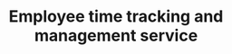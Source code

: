 ---
order: 2
title: Employee time tracking and management service
title_ru: Инструмент для планирования и отслеживания рабочего времени
year: 2023
company: Epam
type: B2E Web Service
type_ru: Корпоративный веб-сервис (B2E)
featured: true
summary: Enhanced and expanded workflows for a service used by 3,000+ employees. It combined functions for tracking and allocating working time—both individually and within projects and groups.
summary_ru: Совершенствовал и добавлял сценарии сервиса для 3000+ сотрудников. Он объединял функции учёта и распределения рабочего времени — как личного, так и внутри проектов и групп.

images_base: /assets/pix/cases/epam/time/
images_base_ru: /assets/pix/cases/epam/time-ru/

stages:
  - desc: "The tool manages different types of working hours—paid, vacation, overtime, and more. At the project level, it provides a summary across employees, showing how time is allocated or recorded."
    desc_ru: "Сервис учитывает разные типы рабочего времени — оплачиваемые часы, отпуска, переработки и др. На уровне проектов формируется сводка по сотрудникам, где видно как распределено или отработано время."
    images:
      - file: time1.jpg
        file_ru: ""
        caption: "List of active projects. For each project, a summary is shown across all team members, broken down by hour types: standard paid, vacation, overtime, and unpaid."
        caption_ru: "Список активных проектов. Для каждого проекта отображается сводка по всем сотрудникам — с разбивкой по типам часов: стандартные оплачиваемые, отпуска, переработки и неоплачиваемые."
        home: false
      - file: time2.png
        file_ru: ""
        caption: "Since this is a desktop service, a context menu was added with actions and links to other internal services for the project."
        caption_ru: "Так как это десктопный сервис, было добавлено контекстное меню с действиями и возможностью обращаться к другим внутренним сервисам для проекта."
        home: true
      - file: time3.png
        file_ru: ""
        caption: "From the list of projects/customers, you can drill down into the list of employees. I added advanced filtering and quick highlighting of problematic indicators."
        caption_ru: "От списка проектов/заказчиков можно пройти в список сотрудников. Я добавил расширенную фильтрацию и быструю подсветку проблемных показателей."
        home: true
      - file: time4.jpg
        file_ru: ""
        caption: "Added the option to expand an employee and view detailed stats. Example shows a dense case."
        caption_ru: "Сделал возможность раскрывать сотрудника и смотреть детализацию статистики. Пример — перегруженный случай."
        home: false
      - file: time5.png
        file_ru: ""
        caption: "Created navigation across projects/customers with favorites and smart search for quick access."
        caption_ru: "Сделал навигацию по проектам/заказчикам с быстрым поиском и избранным."
        home: false

  - desc: "In the admin section, I developed features for configuring time-tracking rules and local calendars for different countries."
    desc_ru: "В административной части я развивал функции настройки правил учёта времени и локальных календарей для разных стран."
    images:
      - file: time6.jpg
        file_ru: ""
        caption: "Added the ability to add rules as category items and conveniently view their resulting values right in the list."
        caption_ru: "Сделал возможность добавлять правила как элементы категорий и удобно видеть их итоговые значения уже в списке."
        home: false
      - file: time7.jpg
        file_ru: ""
        caption: "Settings for the daily time logging limit."
        caption_ru: "Показаны настройки максимального допустимого списания времени за день."
        home: false
      - file: time8.jpg
        file_ru: ""
        caption: "Made the calendar list more informative by adding relevant details."
        caption_ru: "Сделал список календарей более информативным за счёт дополнительных данных."
        home: false
      - file: time9.jpg
        file_ru: ""
        caption: "Designed a calendar template to account for local holidays, vacations, and working time specifics across different countries."
        caption_ru: "Спроектировал шаблон календаря для учёта местных праздников, отпусков и особенностей рабочего времени в разных странах."
        home: true

permalink: /cases/time/
---